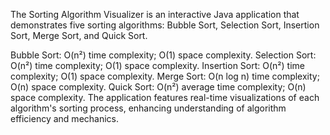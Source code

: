The Sorting Algorithm Visualizer is an interactive Java application that demonstrates five sorting algorithms: Bubble Sort, Selection Sort, Insertion Sort, Merge Sort, and Quick Sort.

Bubble Sort: O(n²) time complexity; O(1) space complexity.
Selection Sort: O(n²) time complexity; O(1) space complexity.
Insertion Sort: O(n²) time complexity; O(1) space complexity.
Merge Sort: O(n log n) time complexity; O(n) space complexity.
Quick Sort: O(n²) average time complexity; O(n) space complexity.
The application features real-time visualizations of each algorithm's sorting process, enhancing understanding of algorithm efficiency and mechanics.

